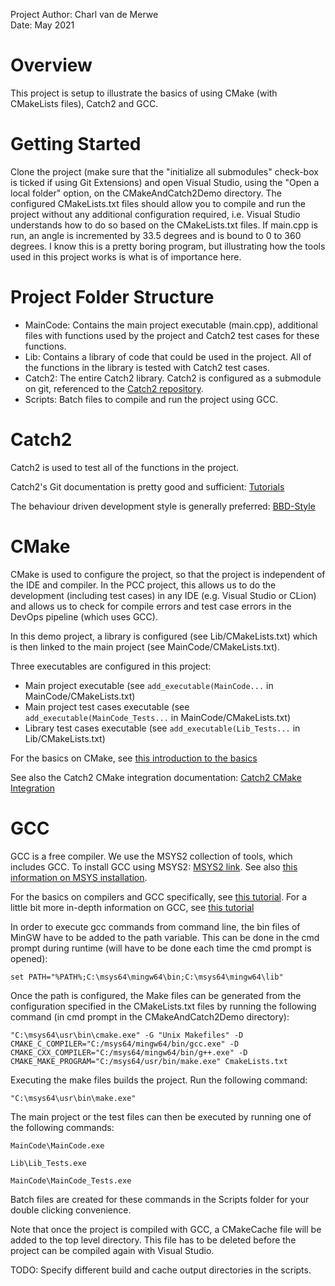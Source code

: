 Project Author: Charl van de Merwe  
Date: May 2021

# Overview
This project is setup to illustrate the basics of using CMake (with CMakeLists files), Catch2 and GCC.

# Getting Started
Clone the project (make sure that the "initialize all submodules" check-box is ticked if using Git Extensions) and open Visual Studio, using the "Open a local folder" option, on the CMakeAndCatch2Demo directory. The configured CMakeLists.txt files should allow you to compile and run the 
project without any additional configuration required, i.e. Visual Studio understands how to do so based on the CMakeLists.txt files. If main.cpp is run, an angle is incremented by 33.5 degrees 
and is bound to 0 to 360 degrees. I know this is a pretty boring program, but illustrating how the tools used in this project works is what is of importance here.

# Project Folder Structure
- MainCode: Contains the main project executable (main.cpp), additional files with functions used by the project and Catch2 test cases for these functions.
- Lib: Contains a library of code that could be used in the project. All of the functions in the library is tested with Catch2 test cases.
- Catch2: The entire Catch2 library. Catch2 is configured as a submodule on git, referenced to the [Catch2 repository](https://github.com/catchorg/Catch2.git).
- Scripts: Batch files to compile and run the project using GCC.

# Catch2
Catch2 is used to test all of the functions in the project. 

Catch2's Git documentation is pretty good and sufficient: [Tutorials](https://github.com/catchorg/Catch2/blob/v2.x/docs/tutorial.md#top)

The behaviour driven development style is generally preferred: [BBD-Style](https://github.com/catchorg/Catch2/blob/v2.x/docs/tutorial.md#bdd-style)

# CMake
CMake is used to configure the project, so that the project is independent of the IDE and compiler. In the PCC project, this allows us to do the development (including test cases) in any IDE
(e.g. Visual Studio or CLion) and allows us to check for compile errors and test case errors in the DevOps pipeline (which uses GCC).

In this demo project, a library is configured (see Lib/CMakeLists.txt) which is then linked to the main project (see MainCode/CMakeLists.txt).

Three executables are configured in this project:
- Main project executable (see `add_executable(MainCode...` in MainCode/CMakeLists.txt)
- Main project test cases executable (see `add_executable(MainCode_Tests...` in MainCode/CMakeLists.txt)
- Library test cases executable (see `add_executable(Lib_Tests...` in Lib/CMakeLists.txt)

For the basics on CMake, see [this introduction to the basics](https://cliutils.gitlab.io/modern-cmake/chapters/basics.html)

See also the Catch2 CMake integration documentation: [Catch2 CMake Integration](https://github.com/catchorg/Catch2/blob/devel/docs/cmake-integration.md#top)

# GCC
GCC is a free compiler. We use the MSYS2 collection of tools, which includes GCC. To install GCC using MSYS2: [MSYS2 link](https://www.msys2.org/). See also 
[this information on MSYS installation](https://github.com/orlp/dev-on-windows/wiki/Installing-GCC--&-MSYS2).

For the basics on compilers and GCC specifically, see [this tutorial](https://medium.com/@laura.derohan/compiling-c-files-with-gcc-step-by-step-8e78318052). For a little bit more in-depth
information on GCC, see [this tutorial](https://medium.com/leclevietnam/build-c-application-with-gnu-gcc-by-command-line-gnu-make-and-cmake-a9d28a6f9764)

In order to execute gcc commands from command line, the bin files of MinGW have to be added to the path variable. This can be done in the cmd prompt during runtime (will have to be done each 
time the cmd prompt is opened):

`set PATH="%PATH%;C:\msys64\mingw64\bin;C:\msys64\mingw64\lib"`

Once the path is configured, the Make files can be generated from the configuration specified in the CMakeLists.txt files by running the following command (in cmd prompt in the 
CMakeAndCatch2Demo directory):

`"C:\msys64\usr\bin\cmake.exe" -G "Unix Makefiles" -D CMAKE_C_COMPILER="C:/msys64/mingw64/bin/gcc.exe" -D CMAKE_CXX_COMPILER="C:/msys64/mingw64/bin/g++.exe" -D CMAKE_MAKE_PROGRAM="C:/msys64/usr/bin/make.exe" CmakeLists.txt`

Executing the make files builds the project. Run the following command:

`"C:\msys64\usr\bin\make.exe"`

The main project or the test files can then be executed by running one of the following commands:

`MainCode\MainCode.exe`

`Lib\Lib_Tests.exe`

`MainCode\MainCode_Tests.exe`

Batch files are created for these commands in the Scripts folder for your double clicking convenience.

Note that once the project is compiled with GCC, a CMakeCache file will be added to the top level directory. This file has to be deleted before the project can be compiled again with Visual Studio.

TODO: Specify different build and cache output directories in the scripts.
